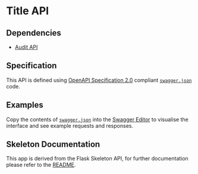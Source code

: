 # Title API

## Dependencies
* [Audit API](http://192.168.249.38/transaction-monitoring/audit-api)

## Specification

This API is defined using [OpenAPI Specification 2.0](https://github.com/OAI/OpenAPI-Specification/blob/master/versions/2.0.md) compliant [`swagger.json`](title_api/swagger.json) code.

## Examples

Copy the contents of [`swagger.json`](title_api/swagger.json) into the [Swagger Editor](http://editor.swagger.io/) to visualise the interface and see example requests and responses.

## Skeleton Documentation

This app is derived from the Flask Skeleton API, for further documentation please refer to the [README](http://192.168.249.38/skeletons/flask-skeleton-api/blob/master/README.md).

